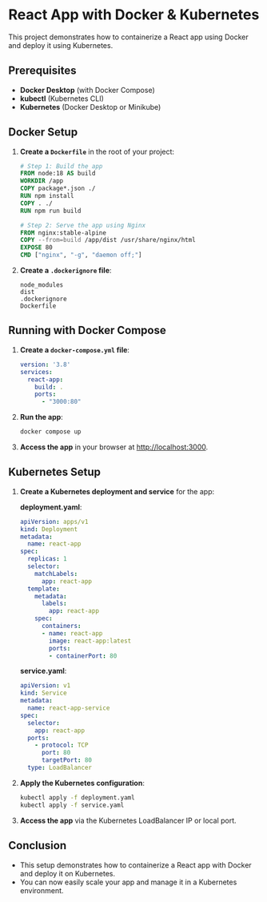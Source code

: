 # React App with Docker & Kubernetes

This project demonstrates how to containerize a React app using Docker and deploy it using Kubernetes.

## Prerequisites
- **Docker Desktop** (with Docker Compose)
- **kubectl** (Kubernetes CLI)
- **Kubernetes** (Docker Desktop or Minikube)

## Docker Setup

1. **Create a `Dockerfile`** in the root of your project:

    ```Dockerfile
    # Step 1: Build the app
    FROM node:18 AS build
    WORKDIR /app
    COPY package*.json ./
    RUN npm install
    COPY . ./
    RUN npm run build

    # Step 2: Serve the app using Nginx
    FROM nginx:stable-alpine
    COPY --from=build /app/dist /usr/share/nginx/html
    EXPOSE 80
    CMD ["nginx", "-g", "daemon off;"]
    ```

2. **Create a `.dockerignore` file**:
    ```
    node_modules
    dist
    .dockerignore
    Dockerfile
    ```

## Running with Docker Compose

1. **Create a `docker-compose.yml` file**:

    ```yaml
    version: '3.8'
    services:
      react-app:
        build: .
        ports:
          - "3000:80"
    ```

2. **Run the app**:
    ```bash
    docker compose up
    ```

3. **Access the app** in your browser at [http://localhost:3000](http://localhost:3000).

## Kubernetes Setup

1. **Create a Kubernetes deployment and service** for the app:

    **deployment.yaml**:
    ```yaml
    apiVersion: apps/v1
    kind: Deployment
    metadata:
      name: react-app
    spec:
      replicas: 1
      selector:
        matchLabels:
          app: react-app
      template:
        metadata:
          labels:
            app: react-app
        spec:
          containers:
          - name: react-app
            image: react-app:latest
            ports:
            - containerPort: 80
    ```

    **service.yaml**:
    ```yaml
    apiVersion: v1
    kind: Service
    metadata:
      name: react-app-service
    spec:
      selector:
        app: react-app
      ports:
        - protocol: TCP
          port: 80
          targetPort: 80
      type: LoadBalancer
    ```

2. **Apply the Kubernetes configuration**:
    ```bash
    kubectl apply -f deployment.yaml
    kubectl apply -f service.yaml
    ```

3. **Access the app** via the Kubernetes LoadBalancer IP or local port.

## Conclusion

- This setup demonstrates how to containerize a React app with Docker and deploy it on Kubernetes.
- You can now easily scale your app and manage it in a Kubernetes environment.
